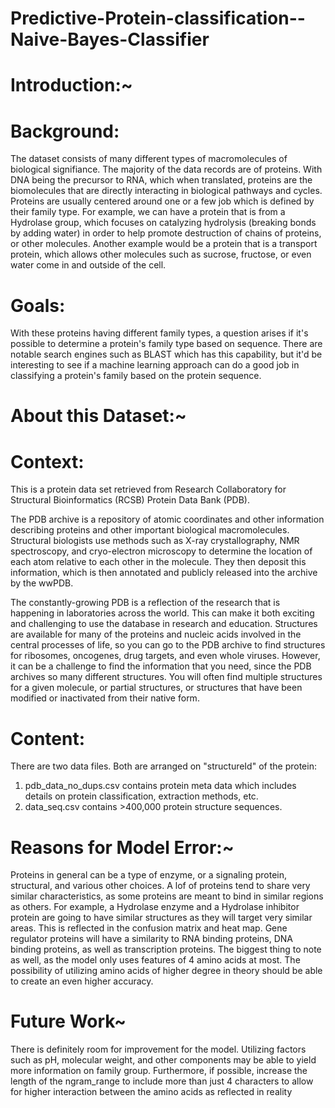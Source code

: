 # Predictive-Protein-classification--Naive-Bayes-Classifier

# Introduction:~
# Background:
The dataset consists of many different types of macromolecules of biological signifiance. 
The majority of the data records are of proteins. 
With DNA being the precursor to RNA, which when translated, proteins are the biomolecules that are directly interacting in biological pathways and cycles. Proteins are usually centered around one or a few job which is defined by their family type. For example, we can have a protein that is from a Hydrolase group, which focuses on catalyzing hydrolysis (breaking bonds by adding water) in order to help promote destruction of chains of proteins, or other molecules. Another example would be a protein that is a transport protein, which allows other molecules such as sucrose, fructose, or even water come in and outside of the cell.

# Goals:
With these proteins having different family types, a question arises if it's possible to determine a protein's family type based on sequence. There are notable search engines such as BLAST which has this capability, but it'd be interesting to see if a machine learning approach can do a good job in classifying a protein's family based on the protein sequence.

# About this Dataset:~
# Context:
This is a protein data set retrieved from Research Collaboratory for Structural Bioinformatics (RCSB) Protein Data Bank (PDB).

The PDB archive is a repository of atomic coordinates and other information describing proteins and other important biological macromolecules. Structural biologists use methods such as X-ray crystallography, NMR spectroscopy, and cryo-electron microscopy to determine the location of each atom relative to each other in the molecule. They then deposit this information, which is then annotated and publicly released into the archive by the wwPDB.

The constantly-growing PDB is a reflection of the research that is happening in laboratories across the world. This can make it both exciting and challenging to use the database in research and education. Structures are available for many of the proteins and nucleic acids involved in the central processes of life, so you can go to the PDB archive to find structures for ribosomes, oncogenes, drug targets, and even whole viruses. However, it can be a challenge to find the information that you need, since the PDB archives so many different structures. You will often find multiple structures for a given molecule, or partial structures, or structures that have been modified or inactivated from their native form.

# Content:
There are two data files. Both are arranged on "structureId" of the protein:
1. pdb_data_no_dups.csv contains protein meta data which includes details on protein classification, extraction methods, etc.
2. data_seq.csv contains >400,000 protein structure sequences.

# Reasons for Model Error:~
Proteins in general can be a type of enzyme, or a signaling protein, structural, and various other choices. A lof of proteins tend to share very similar characteristics, as some proteins are meant to bind in similar regions as others. For example, a Hydrolase enzyme and a Hydrolase inhibitor protein are going to have similar structures as they will target very similar areas. This is reflected in the confusion matrix and heat map. Gene regulator proteins will have a similarity to RNA binding proteins, DNA binding proteins, as well as transcription proteins. The biggest thing to note as well, as the model only uses features of 4 amino acids at most. The possibility of utilizing amino acids of higher degree in theory should be able to create an even higher accuracy.

# Future Work~
There is definitely room for improvement for the model. Utilizing factors such as pH, molecular weight, and other components may be able to yield more information on family group. Furthermore, if possible, increase the length of the ngram_range to include more than just 4 characters to allow for higher interaction between the amino acids as reflected in reality

